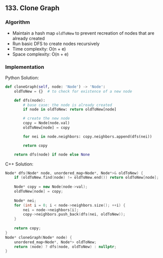 ## 133. Clone Graph
### Algorithm
- Maintain a hash map `oldToNew` to prevent recreation of nodes that are already created
- Run basic DFS to create nodes recursively
- Time complexity: O(n + e)
- Space complexity: O(n + e)
### Implementation
Python Solution:
```python
def cloneGraph(self, node: 'Node') -> 'Node':
    oldToNew = {}  # to check for existence of a new node

    def dfs(node):
        # base case: the node is already created
        if node in oldToNew: return oldToNew[node]

        # create the new node
        copy = Node(node.val)
        oldToNew[node] = copy

        for nei in node.neighbors: copy.neighbors.append(dfs(nei))

        return copy

    return dfs(node) if node else None
```
C++ Solution:
```cpp
Node* dfs(Node* node, unordered_map<Node*, Node*>& oldToNew) {
    if (oldToNew.find(node) != oldToNew.end()) return oldToNew[node];
    
    Node* copy = new Node(node->val);
    oldToNew[node] = copy;
    
    Node* nei;
    for (int i = 0; i < node->neighbors.size(); ++i) {
        nei = node->neighbors[i];
        copy->neighbors.push_back(dfs(nei, oldToNew));
    }
    
    return copy;
} 
Node* cloneGraph(Node* node) {
    unordered_map<Node*, Node*> oldToNew;
    return (node) ? dfs(node, oldToNew) : nullptr;
}
```